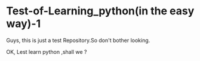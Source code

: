 Test-of-Learning_python(in the easy way)-1 
================================================

Guys, this is just a test Repository.So don't bother looking.

OK, Lest learn python ,shall we ?
